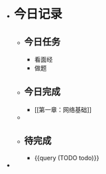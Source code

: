- # 今日记录
	- ## 今日任务
		- 看面经
		- 做题
	- ##  今日完成
		- [[第一章：网络基础]]
	-
	- ## 待完成
		- {{query (TODO todo)}}
-